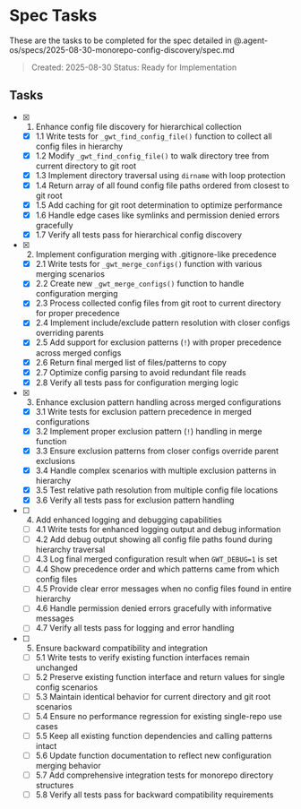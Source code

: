 # Spec Tasks

These are the tasks to be completed for the spec detailed in @.agent-os/specs/2025-08-30-monorepo-config-discovery/spec.md

> Created: 2025-08-30
> Status: Ready for Implementation

## Tasks

- [x] 1. Enhance config file discovery for hierarchical collection
  - [x] 1.1 Write tests for `_gwt_find_config_file()` function to collect all config files in hierarchy
  - [x] 1.2 Modify `_gwt_find_config_file()` to walk directory tree from current directory to git root
  - [x] 1.3 Implement directory traversal using `dirname` with loop protection
  - [x] 1.4 Return array of all found config file paths ordered from closest to git root
  - [x] 1.5 Add caching for git root determination to optimize performance
  - [x] 1.6 Handle edge cases like symlinks and permission denied errors gracefully
  - [x] 1.7 Verify all tests pass for hierarchical config discovery

- [x] 2. Implement configuration merging with .gitignore-like precedence
  - [x] 2.1 Write tests for `_gwt_merge_configs()` function with various merging scenarios
  - [x] 2.2 Create new `_gwt_merge_configs()` function to handle configuration merging
  - [x] 2.3 Process collected config files from git root to current directory for proper precedence
  - [x] 2.4 Implement include/exclude pattern resolution with closer configs overriding parents
  - [x] 2.5 Add support for exclusion patterns (`!`) with proper precedence across merged configs
  - [x] 2.6 Return final merged list of files/patterns to copy
  - [x] 2.7 Optimize config parsing to avoid redundant file reads
  - [x] 2.8 Verify all tests pass for configuration merging logic

- [x] 3. Enhance exclusion pattern handling across merged configurations
  - [x] 3.1 Write tests for exclusion pattern precedence in merged configurations
  - [x] 3.2 Implement proper exclusion pattern (`!`) handling in merge function
  - [x] 3.3 Ensure exclusion patterns from closer configs override parent exclusions
  - [x] 3.4 Handle complex scenarios with multiple exclusion patterns in hierarchy
  - [x] 3.5 Test relative path resolution from multiple config file locations
  - [x] 3.6 Verify all tests pass for exclusion pattern handling

- [ ] 4. Add enhanced logging and debugging capabilities
  - [ ] 4.1 Write tests for enhanced logging output and debug information
  - [ ] 4.2 Add debug output showing all config file paths found during hierarchy traversal
  - [ ] 4.3 Log final merged configuration result when `GWT_DEBUG=1` is set
  - [ ] 4.4 Show precedence order and which patterns came from which config files
  - [ ] 4.5 Provide clear error messages when no config files found in entire hierarchy
  - [ ] 4.6 Handle permission denied errors gracefully with informative messages
  - [ ] 4.7 Verify all tests pass for logging and error handling

- [ ] 5. Ensure backward compatibility and integration
  - [ ] 5.1 Write tests to verify existing function interfaces remain unchanged
  - [ ] 5.2 Preserve existing function interface and return values for single config scenarios
  - [ ] 5.3 Maintain identical behavior for current directory and git root scenarios
  - [ ] 5.4 Ensure no performance regression for existing single-repo use cases
  - [ ] 5.5 Keep all existing function dependencies and calling patterns intact
  - [ ] 5.6 Update function documentation to reflect new configuration merging behavior
  - [ ] 5.7 Add comprehensive integration tests for monorepo directory structures
  - [ ] 5.8 Verify all tests pass for backward compatibility requirements
